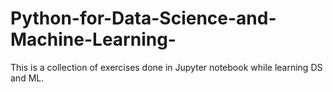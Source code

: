 # Python-for-Data-Science-and-Machine-Learning-
This is a collection of exercises done in Jupyter notebook while learning DS and ML.
